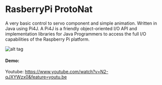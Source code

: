 # RasberryPi ProtoNat
A very  basic control to servo component and simple animation. Written in Java using  Pi4J. A Pi4J is a friendly object-oriented I/O API and implementation libraries for Java Programmers to access the full I/O capabilities of the Raspberry Pi platform.

![alt tag](https://img.youtube.com/vi/N2-qJXYWzx0/hqdefault.jpg)


#### Demo:
Youtube: https://www.youtube.com/watch?v=N2-qJXYWzx0&feature=youtu.be
